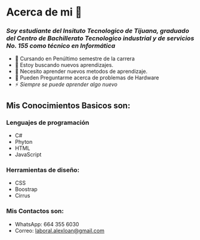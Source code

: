 # Acerca de mi 👋
### *Soy estudiante del Insituto Tecnologico de Tijuana, graduado del Centro de Bachillerato Tecnologico industrial y de servicios No. 155 como técnico en Informática*

- 🔭 Cursando en Penúltimo semestre de la carrera
- 👯 Estoy buscando nuevos aprendizajes.
- 🤔 Necesito aprender nuevos metodos de aprendizaje.
- 💬 Pueden Preguntarme acerca de problemas de Hardware
- ⚡ *Siempre se puede aprender algo nuevo*

## Mis Conocimientos Basicos son:
### Lenguajes de programación
- C#
- Phyton
- HTML
- JavaScript

### Herramientas de diseño:
- CSS
- Boostrap
- Cirrus


### Mis Contactos son:
- WhatsApp: 664 355 6030
- Correo: laboral.alexloan@gmail.com
